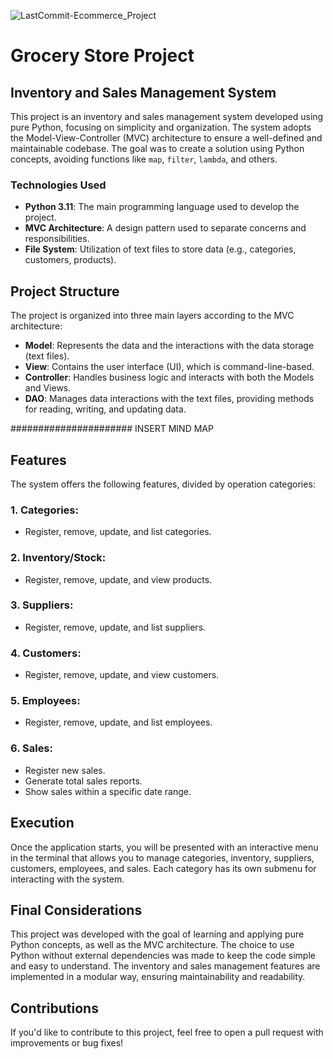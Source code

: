![LastCommit-Ecommerce_Project](https://img.shields.io/github/last-commit/ecopque/grocerystore_project?logo=&logoColor=white&label=/grocerystore_project&color=9bf12&&style=flat)&nbsp;
# Grocery Store Project

## Inventory and Sales Management System

This project is an inventory and sales management system developed using pure Python, focusing on simplicity and organization. The system adopts the Model-View-Controller (MVC) architecture to ensure a well-defined and maintainable codebase. The goal was to create a solution using Python concepts, avoiding functions like `map`, `filter`, `lambda`, and others.

### Technologies Used

- **Python 3.11**: The main programming language used to develop the project.
- **MVC Architecture**: A design pattern used to separate concerns and responsibilities.
- **File System**: Utilization of text files to store data (e.g., categories, customers, products).

## Project Structure

The project is organized into three main layers according to the MVC architecture:

- **Model**: Represents the data and the interactions with the data storage (text files).
- **View**: Contains the user interface (UI), which is command-line-based.
- **Controller**: Handles business logic and interacts with both the Models and Views.
- **DAO**: Manages data interactions with the text files, providing methods for reading, writing, and updating data.

###################### INSERT MIND MAP


## Features

The system offers the following features, divided by operation categories:

### 1. **Categories**:
- Register, remove, update, and list categories.

### 2. **Inventory/Stock**:
- Register, remove, update, and view products.

### 3. **Suppliers**:
- Register, remove, update, and list suppliers.

### 4. **Customers**:
- Register, remove, update, and view customers.

### 5. **Employees**:
- Register, remove, update, and list employees.

### 6. **Sales**:
- Register new sales.
- Generate total sales reports.
- Show sales within a specific date range.

## Execution

Once the application starts, you will be presented with an interactive menu in the terminal that allows you to manage categories, inventory, suppliers, customers, employees, and sales. Each category has its own submenu for interacting with the system.

## Final Considerations

This project was developed with the goal of learning and applying pure Python concepts, as well as the MVC architecture. The choice to use Python without external dependencies was made to keep the code simple and easy to understand. The inventory and sales management features are implemented in a modular way, ensuring maintainability and readability.

## Contributions

If you'd like to contribute to this project, feel free to open a pull request with improvements or bug fixes!